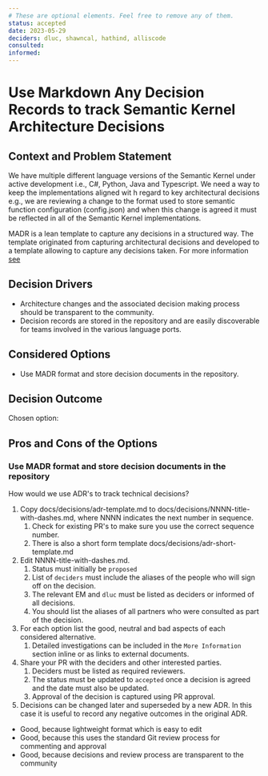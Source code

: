 ```yaml
---
# These are optional elements. Feel free to remove any of them.
status: accepted
date: 2023-05-29
deciders: dluc, shawncal, hathind, alliscode
consulted:
informed:
---
```


# Use Markdown Any Decision Records to track Semantic Kernel Architecture Decisions

## Context and Problem Statement

We have multiple different language versions of the Semantic Kernel under active development i.e., C#, Python, Java and Typescript.
We need a way to keep the implementations aligned wit
h regard to key architectural decisions e.g., we are reviewing a change to the format used to store
semantic function configuration (config.json) and when this change is agreed it must be reflected in all of the Semantic Kernel implementations.

MADR is a lean template to capture any decisions in a structured way. The template originated from capturing architectural decisions and developed to a template allowing to capture any decisions taken.
For more information [see](https://adr.github.io/)

<!-- This is an optional element. Feel free to remove. -->

## Decision Drivers

- Architecture changes and the associated decision making process should be transparent to the community.
- Decision records are stored in the repository and are easily discoverable for teams involved in the various language ports.

## Considered Options

- Use MADR format and store decision documents in the repository.

## Decision Outcome

Chosen option:

## Pros and Cons of the Options

### Use MADR format and store decision documents in the repository

How would we use ADR's to track technical decisions?

1. Copy docs/decisions/adr-template.md to docs/decisions/NNNN-title-with-dashes.md, where NNNN indicates the next number in sequence.
   1. Check for existing PR's to make sure you use the correct sequence number.
   2. There is also a short form template docs/decisions/adr-short-template.md
2. Edit NNNN-title-with-dashes.md.
   1. Status must initially be `proposed`
   2. List of `deciders` must include the aliases of the people who will sign off on the decision.
   3. The relevant EM and `dluc` must be listed as deciders or informed of all decisions.
   4. You should list the aliases of all partners who were consulted as part of the decision.
3. For each option list the good, neutral and bad aspects of each considered alternative.
   1. Detailed investigations can be included in the `More Information` section inline or as links to external documents.
4. Share your PR with the deciders and other interested parties.
   1. Deciders must be listed as required reviewers.
   2. The status must be updated to `accepted` once a decision is agreed and the date must also be updated.
   3. Approval of the decision is captured using PR approval.
5. Decisions can be changed later and superseded by a new ADR. In this case it is useful to record any negative outcomes in the original ADR.

- Good, because lightweight format which is easy to edit
- Good, because this uses the standard Git review process for commenting and approval
- Good, because decisions and review process are transparent to the community
